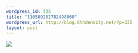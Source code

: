 ```yaml
--- 
wordpress_id: 335
title: "110589262782498860"
wordpress_url: http://blog.6thdensity.net/?p=335
layout: post
---
```

<img src='http://www.aboyandhiscomputer.com/images/Announcing_the_Apple_iProduct.gif'/>
